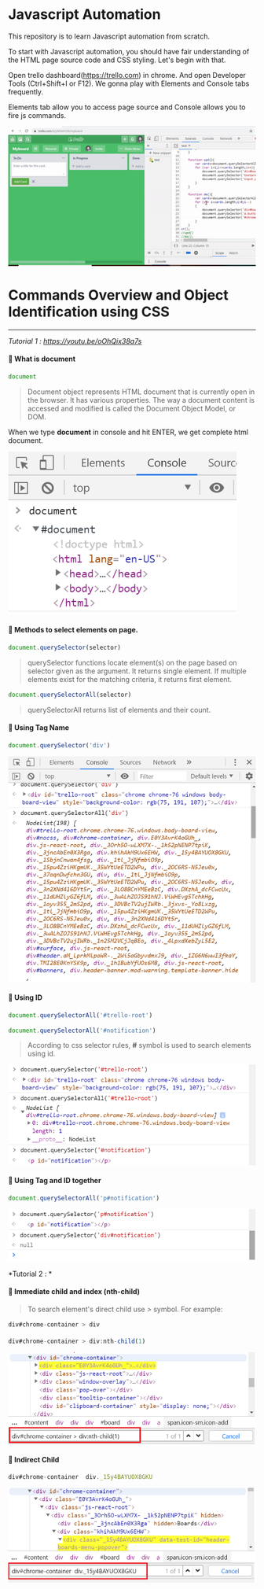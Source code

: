 # Javascript Automation

This repository is to learn Javascript automation from scratch.

To start with Javascript automation, you should have fair understanding of the HTML page source code and CSS styling. Let's begin with that.

Open trello dashboard(https://trello.com) in chrome. And open Developer Tools (Ctrl+Shift+I or F12). We gonna play with Elements and Console tabs frequently.

Elements tab allow you to access page source and Console allows you to fire js commands.


![automation](images/demo.gif)


# Commands Overview and Object Identification using CSS

--------------------------------------------------------

*Tutorial 1 :  https://youtu.be/oOhQix38a7s*

#### :rocket: What is document

```javascript
document
```

> Document object represents HTML document that is currently open in the browser. It has various properties. The way a document content is accessed and modified is called the Document Object Model, or DOM.

When we type **document** in console and hit ENTER, we get complete html document.

![document](images/document.png)


#### :rocket: Methods to select elements on page.

```javascript
document.querySelector(selector)
```

> querySelector functions locate element(s) on the page based on selector given as the argument. It returns single element. If multiple elements exist for the matching criteria, it returns first element.

```javascript
document.querySelectorAll(selector)
```

> querySelectorAll returns list of elements and their count.


#### :rocket: Using Tag Name

```javascript
document.querySelector('div')
```
![tagname](images/querySelector_querySelectorAll_TagName.png)


#### :rocket: Using ID

```javascript
document.querySelectorAll('#trello-root')
```

```javascript
document.querySelectorAll('#notification')
```

> According to css selector rules, **#** symbol is used to search elements using id.

![csswithid](images/querySelector_ID.png)



#### :rocket: Using Tag and ID together

```javascript
document.querySelectorAll('p#notification')
```

![cssWithTagAndId](images/querySelector_IDAndTag.png)


*Tutorial 2 :  *



#### :rocket: Immediate child and index (nth-child)

> To search element's direct child use *>* symbol. For example:

```javascript
div#chrome-container > div

div#chrome-container > div:nth-child(1)
```
![directchild_atindex](images/directchild_nthchild.png)



#### :rocket: Indirect Child

```javascript
div#chrome-container  div._15y4BAYUOX8GKU
```
![indirectchild](images/indirectchild.png)


